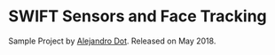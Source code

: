 # SWIFT Sensors and Face Tracking
Sample Project by [Alejandro Dot](http://studiodot.es/resume). Released on May 2018.
